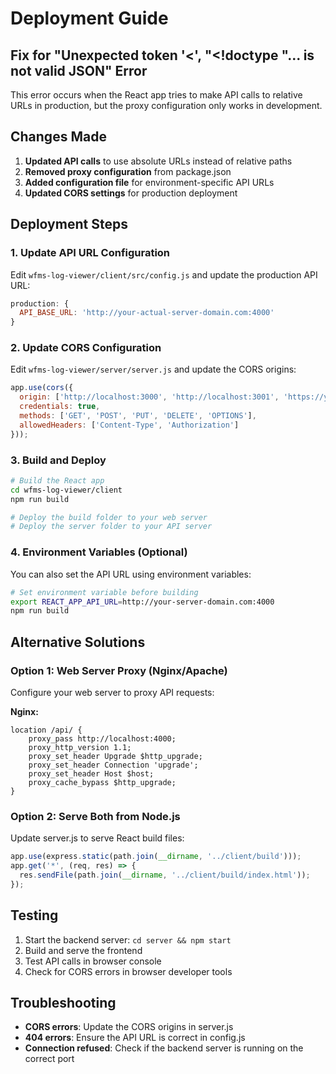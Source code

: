 # Deployment Guide

## Fix for "Unexpected token '<', "<!doctype "... is not valid JSON" Error

This error occurs when the React app tries to make API calls to relative URLs in production, but the proxy configuration only works in development.

## Changes Made

1. **Updated API calls** to use absolute URLs instead of relative paths
2. **Removed proxy configuration** from package.json
3. **Added configuration file** for environment-specific API URLs
4. **Updated CORS settings** for production deployment

## Deployment Steps

### 1. Update API URL Configuration

Edit `wfms-log-viewer/client/src/config.js` and update the production API URL:

```javascript
production: {
  API_BASE_URL: 'http://your-actual-server-domain.com:4000'
}
```

### 2. Update CORS Configuration

Edit `wfms-log-viewer/server/server.js` and update the CORS origins:

```javascript
app.use(cors({
  origin: ['http://localhost:3000', 'http://localhost:3001', 'https://your-frontend-domain.com'],
  credentials: true,
  methods: ['GET', 'POST', 'PUT', 'DELETE', 'OPTIONS'],
  allowedHeaders: ['Content-Type', 'Authorization']
}));
```

### 3. Build and Deploy

```bash
# Build the React app
cd wfms-log-viewer/client
npm run build

# Deploy the build folder to your web server
# Deploy the server folder to your API server
```

### 4. Environment Variables (Optional)

You can also set the API URL using environment variables:

```bash
# Set environment variable before building
export REACT_APP_API_URL=http://your-server-domain.com:4000
npm run build
```

## Alternative Solutions

### Option 1: Web Server Proxy (Nginx/Apache)

Configure your web server to proxy API requests:

**Nginx:**
```nginx
location /api/ {
    proxy_pass http://localhost:4000;
    proxy_http_version 1.1;
    proxy_set_header Upgrade $http_upgrade;
    proxy_set_header Connection 'upgrade';
    proxy_set_header Host $host;
    proxy_cache_bypass $http_upgrade;
}
```

### Option 2: Serve Both from Node.js

Update server.js to serve React build files:

```javascript
app.use(express.static(path.join(__dirname, '../client/build')));
app.get('*', (req, res) => {
  res.sendFile(path.join(__dirname, '../client/build/index.html'));
});
```

## Testing

1. Start the backend server: `cd server && npm start`
2. Build and serve the frontend
3. Test API calls in browser console
4. Check for CORS errors in browser developer tools

## Troubleshooting

- **CORS errors**: Update the CORS origins in server.js
- **404 errors**: Ensure the API URL is correct in config.js
- **Connection refused**: Check if the backend server is running on the correct port 